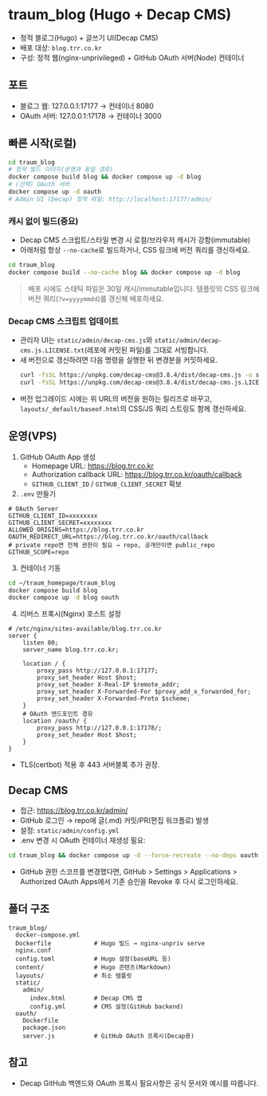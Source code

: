 # traum_blog (Hugo + Decap CMS)

- 정적 블로그(Hugo) + 글쓰기 UI(Decap CMS)
- 배포 대상: `blog.trr.co.kr`
- 구성: 정적 웹(nginx-unprivileged) + GitHub OAuth 서버(Node) 컨테이너

## 포트
- 블로그 웹: 127.0.0.1:17177 → 컨테이너 8080
- OAuth 서버: 127.0.0.1:17178 → 컨테이너 3000

## 빠른 시작(로컬)
```bash
cd traum_blog
# 정적 빌드 이미지(운영과 동일 경로)
docker compose build blog && docker compose up -d blog
# (선택) OAuth 서버
docker compose up -d oauth
# Admin UI (Decap) 정적 파일: http://localhost:17177/admin/
```

### 캐시 없이 빌드(중요)
- Decap CMS 스크립트/스타일 변경 시 로컬/브라우저 캐시가 강함(immutable)
- 아래처럼 항상 `--no-cache`로 빌드하거나, CSS 링크에 버전 쿼리를 갱신하세요.
```bash
cd traum_blog
docker compose build --no-cache blog && docker compose up -d blog
```
> 배포 시에도 스태틱 파일은 30일 캐시/immutable입니다. 템플릿의 CSS 링크에 버전 쿼리(`?v=yyyymmdd`)를 갱신해 배포하세요.

### Decap CMS 스크립트 업데이트
- 관리자 UI는 `static/admin/decap-cms.js`와 `static/admin/decap-cms.js.LICENSE.txt`(레포에 커밋된 파일)를 그대로 서빙합니다.
- 새 버전으로 갱신하려면 다음 명령을 실행한 뒤 변경분을 커밋하세요.
  ```bash
  curl -fsSL https://unpkg.com/decap-cms@3.8.4/dist/decap-cms.js -o static/admin/decap-cms.js
  curl -fsSL https://unpkg.com/decap-cms@3.8.4/dist/decap-cms.js.LICENSE.txt -o static/admin/decap-cms.js.LICENSE.txt
  ```
- 버전 업그레이드 시에는 위 URL의 버전을 원하는 릴리즈로 바꾸고, `layouts/_default/baseof.html`의 CSS/JS 쿼리 스트링도 함께 갱신하세요.

## 운영(VPS)
1) GitHub OAuth App 생성
   - Homepage URL: https://blog.trr.co.kr
   - Authorization callback URL: https://blog.trr.co.kr/oauth/callback
   - `GITHUB_CLIENT_ID` / `GITHUB_CLIENT_SECRET` 확보
2) `.env` 만들기
```env
# OAuth Server
GITHUB_CLIENT_ID=xxxxxxxx
GITHUB_CLIENT_SECRET=xxxxxxxx
ALLOWED_ORIGINS=https://blog.trr.co.kr
OAUTH_REDIRECT_URL=https://blog.trr.co.kr/oauth/callback
# private repo면 전체 권한이 필요 → repo, 공개만이면 public_repo
GITHUB_SCOPE=repo
```
3) 컨테이너 기동
```bash
cd ~/traum_homepage/traum_blog
docker compose build blog
docker compose up -d blog oauth
```
4) 리버스 프록시(Nginx) 호스트 설정
```nginx
# /etc/nginx/sites-available/blog.trr.co.kr
server {
    listen 80;
    server_name blog.trr.co.kr;

    location / {
        proxy_pass http://127.0.0.1:17177;
        proxy_set_header Host $host;
        proxy_set_header X-Real-IP $remote_addr;
        proxy_set_header X-Forwarded-For $proxy_add_x_forwarded_for;
        proxy_set_header X-Forwarded-Proto $scheme;
    }
    # OAuth 엔드포인트 경유
    location /oauth/ {
        proxy_pass http://127.0.0.1:17178/;
        proxy_set_header Host $host;
    }
}
```
- TLS(certbot) 적용 후 443 서버블록 추가 권장.

## Decap CMS
- 접근: https://blog.trr.co.kr/admin/
- GitHub 로그인 → repo에 글(.md) 커밋/PR(편집 워크플로) 발생
- 설정: `static/admin/config.yml`
- .env 변경 시 OAuth 컨테이너 재생성 필요:
```bash
cd traum_blog && docker compose up -d --force-recreate --no-deps oauth
```
 - GitHub 권한 스코프를 변경했다면, GitHub > Settings > Applications > Authorized OAuth Apps에서 기존 승인을 Revoke 후 다시 로그인하세요.

## 폴더 구조
```
traum_blog/
  docker-compose.yml
  Dockerfile            # Hugo 빌드 → nginx-unpriv serve
  nginx.conf
  config.toml           # Hugo 설정(baseURL 등)
  content/              # Hugo 콘텐츠(Markdown)
  layouts/              # 최소 템플릿
  static/
    admin/
      index.html        # Decap CMS 앱
      config.yml        # CMS 설정(GitHub backend)
  oauth/
    Dockerfile
    package.json
    server.js           # GitHub OAuth 프록시(Decap용)
```

## 참고
- Decap GitHub 백엔드와 OAuth 프록시 필요사항은 공식 문서와 예시를 따릅니다.
